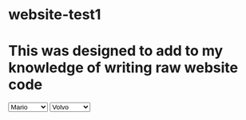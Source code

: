 # website-test1

<!DOCTYPE html>
<html>

  <head>
    <title>Learning Doc</title> 
  </head>
  <body>
  <h1>This was designed to add to my knowledge of writing raw website code</h1>
  </body>
  
  <select>
    <option value="mario">Mario</option>
    <option value="pokemon">Pokemon</option>
    <option value="Grand Theft Auto">GTA</option>
  </select>
  
  <select>
  <option value="volvo">Volvo</option>
  <option value="saab">Saab</option>
  <option value="mercedes">Mercedes</option>
  <option value="audi">Audi</option>
</select>
  
</html>
